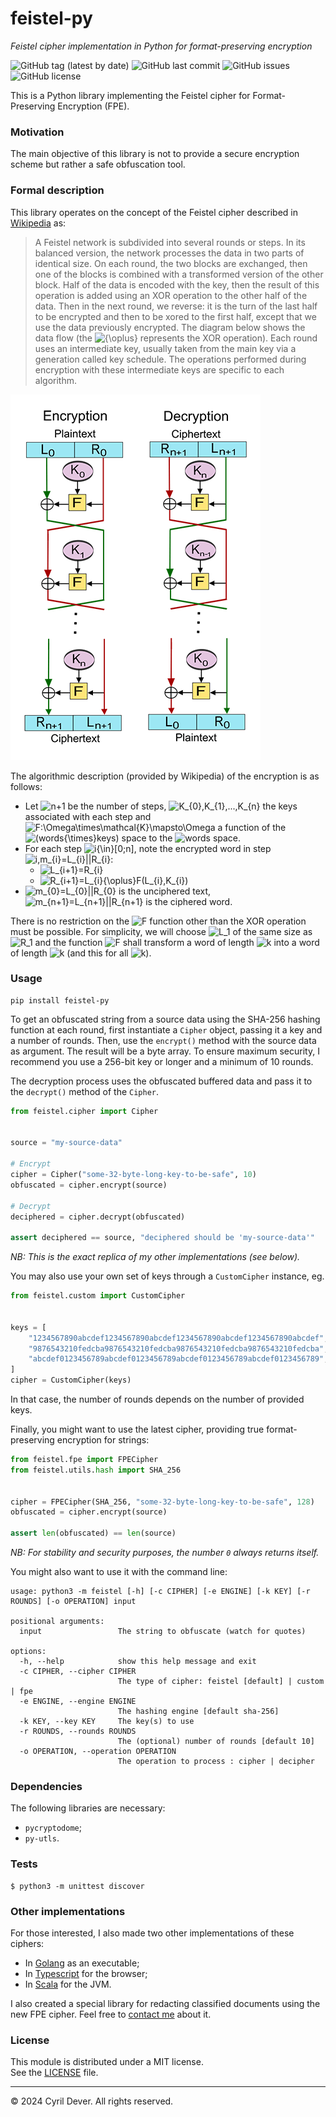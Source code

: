 # feistel-py
_Feistel cipher implementation in Python for format-preserving encryption_


![GitHub tag (latest by date)](https://img.shields.io/github/v/tag/cyrildever/feistel-py)
![GitHub last commit](https://img.shields.io/github/last-commit/cyrildever/feistel-py)
![GitHub issues](https://img.shields.io/github/issues/cyrildever/feistel-py)
![GitHub license](https://img.shields.io/github/license/cyrildever/feistel-py)

This is a Python library implementing the Feistel cipher for Format-Preserving Encryption (FPE).

### Motivation

The main objective of this library is not to provide a secure encryption scheme but rather a safe obfuscation tool.


### Formal description

This library operates on the concept of the Feistel cipher described in [Wikipedia](https://en.wikipedia.org/wiki/Feistel_cipher) as:
> A Feistel network is subdivided into several rounds or steps. In its balanced version, the network processes the data in two parts of identical size. On each round, the two blocks are exchanged, then one of the blocks is combined with a transformed version of the other block.
> Half of the data is encoded with the key, then the result of this operation is added using an XOR operation to the other half of the data.
> Then in the next round, we reverse: it is the turn of the last half to be encrypted and then to be xored to the first half, except that we use the data previously encrypted.
> The diagram below shows the data flow (the ![${\oplus}$](https://render.githubusercontent.com/render/math?math={\oplus}) represents the XOR operation). Each round uses an intermediate key, usually taken from the main key via a generation called key schedule. The operations performed during encryption with these intermediate keys are specific to each algorithm.

![](assets/400px-Feistel_cipher_diagram_en.svg.png)

The algorithmic description (provided by Wikipedia) of the encryption is as follows:
* Let ![$n+1$](https://render.githubusercontent.com/render/math?math=n%2B1) be the number of steps, ![$K_{0},K_{1},...,K_{n}$](https://render.githubusercontent.com/render/math?math=K_{0},K_{1},...,K_{n}) the keys associated with each step and ![$F:\Omega\times\mathcal{K}\mapsto\Omega$](https://render.githubusercontent.com/render/math?math=F:\Omega{\times}K\mapsto\Omega) a function of the ![$(words{\times}keys)$](https://render.githubusercontent.com/render/math?math=(words{\times}keys)) space to the ![$words$](https://render.githubusercontent.com/render/math?math=words) space.
* For each step ![$i{\in}[0;n]$](https://render.githubusercontent.com/render/math?math=i\in[0%3Bn]), note the encrypted word in step ![$i,m_{i}=L_{i}||R_{i}$](https://render.githubusercontent.com/render/math?math=i,m_{i}=L_{i}||R_{i}):
  * ![$L_{i+1}=R_{i}$](https://render.githubusercontent.com/render/math?math=L_{i%2B1}=R_{i})
  * ![$R_{i+1}=L_{i}{\oplus}F(L_{i},K_{i})$](https://render.githubusercontent.com/render/math?math=R_{i%2B1}=L_{i}{\oplus}F(L_{i},K_{i}))
* ![$m_{0}=L_{0}||R_{0}$](https://render.githubusercontent.com/render/math?math=m_{0}=L_{0}||R_{0}) is the unciphered text, ![$m_{n+1}=L_{n+1}||R_{n+1}$](https://render.githubusercontent.com/render/math?math=m_{n%2B1}=L_{n%2B1}||R_{n%2B1}) is the ciphered word. 

There is no restriction on the ![$F$](https://render.githubusercontent.com/render/math?math=F) function other than the XOR operation must be possible. For simplicity, we will choose ![$L_1$](https://render.githubusercontent.com/render/math?math=L_1) of the same size as ![$R_1$](https://render.githubusercontent.com/render/math?math=R_1) and the function ![$F$](https://render.githubusercontent.com/render/math?math=F) shall transform a word of length ![$k$](https://render.githubusercontent.com/render/math?math=k) into a word of length ![$k$](https://render.githubusercontent.com/render/math?math=k) (and this for all ![$k$](https://render.githubusercontent.com/render/math?math=k)).


### Usage

```
pip install feistel-py
```

To get an obfuscated string from a source data using the SHA-256 hashing function at each round, first instantiate a `Cipher` object, passing it a key and a number of rounds. Then, use the `encrypt()` method with the source data as argument. The result will be a byte array. To ensure maximum security, I recommend you use a 256-bit key or longer and a minimum of 10 rounds.

The decryption process uses the obfuscated buffered data and pass it to the `decrypt()` method of the `Cipher`.

```python
from feistel.cipher import Cipher


source = "my-source-data"

# Encrypt
cipher = Cipher("some-32-byte-long-key-to-be-safe", 10)
obfuscated = cipher.encrypt(source)

# Decrypt
deciphered = cipher.decrypt(obfuscated)

assert deciphered == source, "deciphered should be 'my-source-data'"
```
_NB: This is the exact replica of my other implementations (see below)._

You may also use your own set of keys through a `CustomCipher` instance, eg.
```python
from feistel.custom import CustomCipher


keys = [
    "1234567890abcdef1234567890abcdef1234567890abcdef1234567890abcdef",
    "9876543210fedcba9876543210fedcba9876543210fedcba9876543210fedcba",
    "abcdef0123456789abcdef0123456789abcdef0123456789abcdef0123456789",
]
cipher = CustomCipher(keys)
```
In that case, the number of rounds depends on the number of provided keys.

Finally, you might want to use the latest cipher, providing true format-preserving encryption for strings:
```python
from feistel.fpe import FPECipher
from feistel.utils.hash import SHA_256


cipher = FPECipher(SHA_256, "some-32-byte-long-key-to-be-safe", 128)
obfuscated = cipher.encrypt(source)

assert len(obfuscated) == len(source)
```
_NB: For stability and security purposes, the number `0` always returns itself._


You might also want to use it with the command line:
```
usage: python3 -m feistel [-h] [-c CIPHER] [-e ENGINE] [-k KEY] [-r ROUNDS] [-o OPERATION] input

positional arguments:
  input                 The string to obfuscate (watch for quotes)

options:
  -h, --help            show this help message and exit
  -c CIPHER, --cipher CIPHER
                        The type of cipher: feistel [default] | custom | fpe
  -e ENGINE, --engine ENGINE
                        The hashing engine [default sha-256]
  -k KEY, --key KEY     The key(s) to use
  -r ROUNDS, --rounds ROUNDS
                        The (optional) number of rounds [default 10]
  -o OPERATION, --operation OPERATION
                        The operation to process : cipher | decipher
```


### Dependencies

The following libraries are necessary:
- `pycryptodome`;
- `py-utls`.


### Tests

```console
$ python3 -m unittest discover
```


### Other implementations

For those interested, I also made two other implementations of these ciphers:
* In [Golang](https://github.com/cyrildever/feistel) as an executable;
* In [Typescript](https://github.com/cyrildever/feistel-cipher) for the browser;
* In [Scala](https://github.com/cyrildever/feistel-jar) for the JVM.

I also created a special library for redacting classified documents using the new FPE cipher. Feel free to [contact me](mailto:cdever@edgewhere.fr) about it.


### License

This module is distributed under a MIT license. \
See the [LICENSE](LICENSE) file.


<hr />
&copy; 2024 Cyril Dever. All rights reserved.
